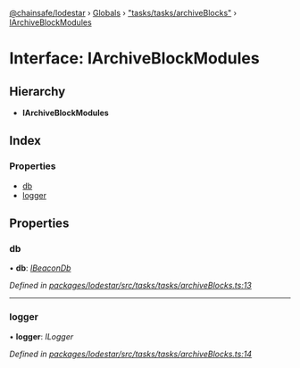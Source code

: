 [@chainsafe/lodestar](../README.md) › [Globals](../globals.md) › ["tasks/tasks/archiveBlocks"](../modules/_tasks_tasks_archiveblocks_.md) › [IArchiveBlockModules](_tasks_tasks_archiveblocks_.iarchiveblockmodules.md)

# Interface: IArchiveBlockModules

## Hierarchy

* **IArchiveBlockModules**

## Index

### Properties

* [db](_tasks_tasks_archiveblocks_.iarchiveblockmodules.md#db)
* [logger](_tasks_tasks_archiveblocks_.iarchiveblockmodules.md#logger)

## Properties

###  db

• **db**: *[IBeaconDb](_db_api_beacon_interface_.ibeacondb.md)*

*Defined in [packages/lodestar/src/tasks/tasks/archiveBlocks.ts:13](https://github.com/ChainSafe/lodestar/blob/663f5df9e/packages/lodestar/src/tasks/tasks/archiveBlocks.ts#L13)*

___

###  logger

• **logger**: *ILogger*

*Defined in [packages/lodestar/src/tasks/tasks/archiveBlocks.ts:14](https://github.com/ChainSafe/lodestar/blob/663f5df9e/packages/lodestar/src/tasks/tasks/archiveBlocks.ts#L14)*
